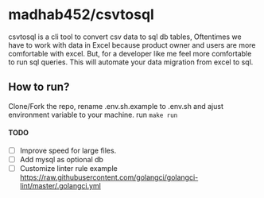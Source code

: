 # madhab452/csvtosql

csvtosql is a cli tool to convert csv data to sql db tables,
Oftentimes we have to work with data in Excel because product owner and users are more comfortable with excel. But, for a developer like me feel more comfortable to run sql queries. This will automate your data migration from excel to sql.

## How to run?

Clone/Fork the repo, rename .env.sh.example to .env.sh and ajust environment variable to your machine.
run `make run `

#### TODO

- [ ] Improve speed for large files.
- [ ] Add mysql as optional db
- [ ] Customize linter rule
	example https://raw.githubusercontent.com/golangci/golangci-lint/master/.golangci.yml
